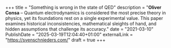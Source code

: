 +++
title = "Something is wrong in the state of QED"
description = "**Oliver Consa** – Quantum electrodynamics is considered the most precise theory in physics, yet its foundations rest on a single experimental value. This paper examines historical inconsistencies, mathematical sleights of hand, and hidden assumptions that challenge its accuracy."
date = "2021-03-10"
PublishDate = "2025-03-19T12:04:40+01:00" 
externalLink = "https://svenschnieders.com/"
draft = true
+++

